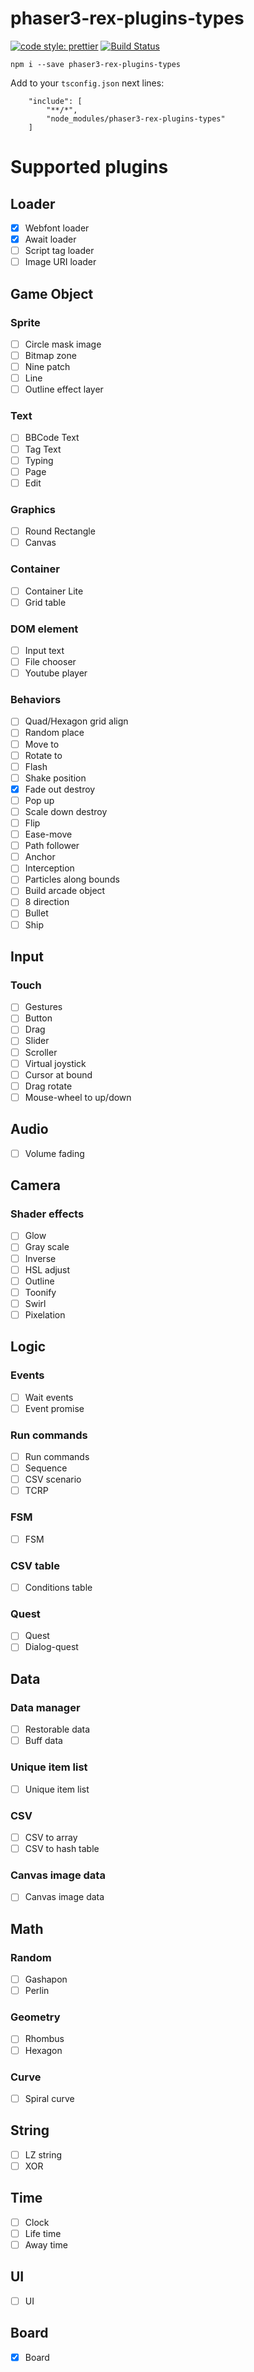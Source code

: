 # phaser3-rex-plugins-types

[![code style: prettier](https://img.shields.io/badge/code_style-prettier-ff69b4.svg?style=flat-square)](https://github.com/prettier/prettier)
[![Build Status](https://travis-ci.org/khasanovbi/phaser3-rex-plugins-types.svg?branch=master)](https://travis-ci.org/khasanovbi/phaser3-rex-plugins-types)

```
npm i --save phaser3-rex-plugins-types
```

Add to your `tsconfig.json` next lines:
```
    "include": [
        "**/*",
        "node_modules/phaser3-rex-plugins-types"
    ]
```

# Supported plugins

## Loader

- [x] Webfont loader
- [x] Await loader
- [ ] Script tag loader
- [ ] Image URI loader

## Game Object

### Sprite

- [ ] Circle mask image
- [ ] Bitmap zone
- [ ] Nine patch
- [ ] Line
- [ ] Outline effect layer

### Text

- [ ] BBCode Text
- [ ] Tag Text
- [ ] Typing
- [ ] Page
- [ ] Edit

### Graphics

- [ ] Round Rectangle
- [ ] Canvas

### Container

- [ ] Container Lite
- [ ] Grid table

### DOM element

- [ ] Input text
- [ ] File chooser
- [ ] Youtube player

### Behaviors

- [ ] Quad/Hexagon grid align
- [ ] Random place
- [ ] Move to
- [ ] Rotate to
- [ ] Flash
- [ ] Shake position
- [x] Fade out destroy
- [ ] Pop up
- [ ] Scale down destroy
- [ ] Flip
- [ ] Ease-move
- [ ] Path follower
- [ ] Anchor
- [ ] Interception
- [ ] Particles along bounds
- [ ] Build arcade object
- [ ] 8 direction
- [ ] Bullet
- [ ] Ship

## Input

### Touch

- [ ] Gestures
- [ ] Button
- [ ] Drag
- [ ] Slider
- [ ] Scroller
- [ ] Virtual joystick
- [ ] Cursor at bound
- [ ] Drag rotate
- [ ] Mouse-wheel to up/down

## Audio

- [ ] Volume fading

## Camera

### Shader effects

- [ ] Glow 
- [ ] Gray scale
- [ ] Inverse
- [ ] HSL adjust
- [ ] Outline
- [ ] Toonify
- [ ] Swirl
- [ ] Pixelation

## Logic

### Events

- [ ] Wait events
- [ ] Event promise

### Run commands

- [ ] Run commands 
- [ ] Sequence
- [ ] CSV scenario
- [ ] TCRP

### FSM

- [ ] FSM

### CSV table

- [ ] Conditions table

### Quest

- [ ] Quest
- [ ] Dialog-quest

## Data

### Data manager

- [ ] Restorable data
- [ ] Buff data

### Unique item list

- [ ] Unique item list

### CSV
 
- [ ] CSV to array
- [ ] CSV to hash table

### Canvas image data

- [ ] Canvas image data

## Math

### Random

- [ ] Gashapon 
- [ ] Perlin

### Geometry                  

- [ ] Rhombus 
- [ ] Hexagon

### Curve

- [ ] Spiral curve

## String

- [ ] LZ string
- [ ] XOR 

## Time

- [ ] Clock
- [ ] Life time
- [ ] Away time

## UI

- [ ] UI

## Board

- [x] Board
